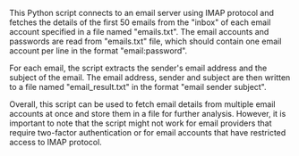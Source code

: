 This Python script connects to an email server using IMAP protocol and fetches the details of the first 50 emails from the "inbox" of each email account specified in a file named "emails.txt". The email accounts and passwords are read from "emails.txt" file, which should contain one email account per line in the format "email:password".

For each email, the script extracts the sender's email address and the subject of the email. The email address, sender and subject are then written to a file named "email_result.txt" in the format "email sender subject".

Overall, this script can be used to fetch email details from multiple email accounts at once and store them in a file for further analysis. However, it is important to note that the script might not work for email providers that require two-factor authentication or for email accounts that have restricted access to IMAP protocol.
